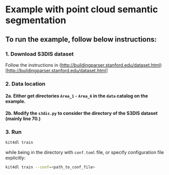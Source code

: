 # Example with point cloud semantic segmentation

## To run the example, follow below instructions:


### 1. Download S3DIS dataset
Follow the instructions in (http://buildingparser.stanford.edu/dataset.html)[http://buildingparser.stanford.edu/dataset.html]

### 2. Data location

#### 2a. Either get directories `Area_1` - `Area_6` in the `data` catalog on the example.
#### 2b. Modify the `s3dis.py` to consider the directory of the S3DIS dataset (mainly line 70.)

### 3. Run
```bash
kit4dl train
```

while being in the directory with `conf.toml` file, or specify configuration file explicitly:

```bash
kit4dl train --conf=<path_to_conf_file>
```
